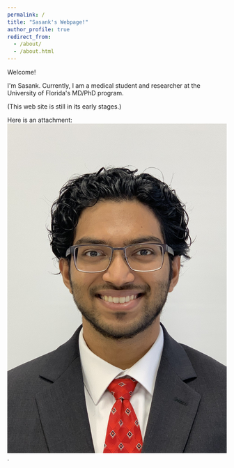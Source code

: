 ```yaml
---
permalink: /
title: "Sasank's Webpage!"
author_profile: true
redirect_from: 
  - /about/
  - /about.html
---
```


Welcome!

I'm Sasank.
Currently, I am a medical student and researcher at the University of Florida's MD/PhD program.

(This web site is still in its early stages.)


Here is an attachment: ![attachment](../images/SasankHeadshot.jpg "Sasank").
